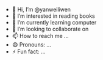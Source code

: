 - 👋 Hi, I’m @yanweiliwen
- 👀 I’m interested in reading books
- 🌱 I’m currently learning computer
- 💞️ I’m looking to collaborate on 
- 📫 How to reach me ...
- 😄 Pronouns: ...
- ⚡ Fun fact: ...

<!---
yanweiliwen/yanweiliwen is a ✨ special ✨ repository because its `README.md` (this file) appears on your GitHub profile.
You can click the Preview link to take a look at your changes.
--->
